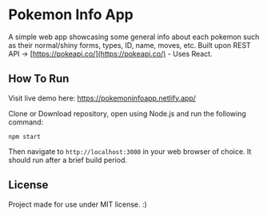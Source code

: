 # Pokemon Info App

A simple web app showcasing some general info about each pokemon such as their normal/shiny forms, types, ID, name, moves, etc. Built upon REST API -> [https://pokeapi.co/](https://pokeapi.co/) - Uses React.

## How To Run

Visit live demo here: https://pokemoninfoapp.netlify.app/

Clone or Download repository, open using Node.js and run the following command:

`npm start`

Then navigate to `http://localhost:3000` in your web browser of choice. It should run after a brief build period.

## License

Project made for use under MIT license. :)
